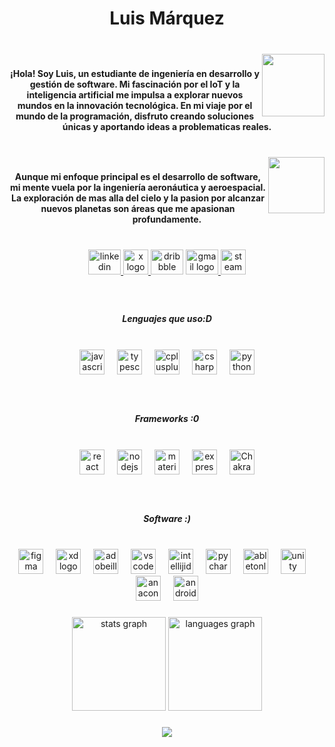 <h1 align="center">Luis Márquez</h1>

###

<br clear="both">

<img align="right" height="100" src="https://i.pinimg.com/originals/9d/9b/d1/9d9bd13afce1a798d22ecfd9897730ed.gif"  />

###

<h4 align="center">¡Hola! Soy Luis, un estudiante de ingeniería en desarrollo y gestión de software. Mi fascinación por el IoT y la inteligencia artificial me impulsa a explorar nuevos mundos en la innovación tecnológica. En mi viaje por el mundo de la programación, disfruto creando soluciones únicas y aportando ideas a problematicas reales.</h4>

###

<br clear="both">

<img align="right" height="90" src="https://www.ahiva.info/Gifs-Animados/Transporte-aereo/Cohetes/Cohete-21.gif"  />

###

<h4 align="center">Aunque mi enfoque principal es el desarrollo de software, mi mente vuela por la ingeniería aeronáutica y aeroespacial. La exploración de mas alla del cielo y la pasion por alcanzar nuevos planetas son áreas que me apasionan profundamente.</h4>

###

<br clear="both">

<div align="center">
  <a href="https://www.linkedin.com/in/luis-iv%C3%A1n-m%C3%A1rquez-azuara-a09114292/" target="_blank">
    <img src="https://raw.githubusercontent.com/maurodesouza/profile-readme-generator/master/src/assets/icons/social/linkedin/default.svg" width="52" height="40" alt="linkedin logo"  />
  </a>
  <a href="https://x.com/Luisivmaraz" target="_blank">
    <img src="https://freepnglogo.com/images/all_img/1691832581twitter-x-icon-png.png" width="40" height="40" alt="x logo"  />
  </a>
  <img src="https://raw.githubusercontent.com/maurodesouza/profile-readme-generator/master/src/assets/icons/social/dribbble/default.svg" width="52" height="40" alt="dribbble logo"  />
  <a href="luisivmaraz03@gmail.com" target="_blank">
    <img src="https://raw.githubusercontent.com/maurodesouza/profile-readme-generator/master/src/assets/icons/social/gmail/default.svg" width="52" height="40" alt="gmail logo"  />
  </a>
  <img src="https://icones.pro/wp-content/uploads/2022/05/icone-steam-bleue.png" width="40" height="40" alt="steam logo"  />
</div>

###

<br clear="both">

<h5 align="center">Lenguajes que uso:D</h5>

###

<br clear="both">

<div align="center">
  <img src="https://cdn.jsdelivr.net/gh/devicons/devicon/icons/javascript/javascript-original.svg" height="40" alt="javascript logo"  />
  <img width="12" />
  <img src="https://cdn.jsdelivr.net/gh/devicons/devicon/icons/typescript/typescript-original.svg" height="40" alt="typescript logo"  />
  <img width="12" />
  <img src="https://cdn.jsdelivr.net/gh/devicons/devicon/icons/cplusplus/cplusplus-original.svg" height="40" alt="cplusplus logo"  />
  <img width="12" />
  <img src="https://cdn.jsdelivr.net/gh/devicons/devicon/icons/csharp/csharp-original.svg" height="40" alt="csharp logo"  />
  <img width="12" />
  <img src="https://cdn.jsdelivr.net/gh/devicons/devicon/icons/python/python-original.svg" height="40" alt="python logo"  />
</div>

###

<br clear="both">

<h5 align="center">Frameworks :0</h5>

###

<br clear="both">

<div align="center">
  <img src="https://cdn.jsdelivr.net/gh/devicons/devicon/icons/react/react-original.svg" height="40" alt="react logo"  />
  <img width="12" />
  <img src="https://cdn.jsdelivr.net/gh/devicons/devicon/icons/nodejs/nodejs-original.svg" height="40" alt="nodejs logo"  />
  <img width="12" />
  <img src="https://skillicons.dev/icons?i=materialui" height="40" alt="materialui logo"  />
  <img width="12" />
  <img src="https://ajeetchaulagain.com/static/7cb4af597964b0911fe71cb2f8148d64/87351/express-js.png" height="40" alt="express logo"  />
  <img width="12" />
  <img src="https://img.icons8.com/?size=512&id=r9QJ0VFFrn7T&format=png" height="40" alt="Chakra Ui"  />
</div>

###

<br clear="both">

<h5 align="center">Software :)</h5>

###

<br clear="both">

<div align="center">
  <img src="https://cdn.jsdelivr.net/gh/devicons/devicon/icons/figma/figma-original.svg" height="40" alt="figma logo"  />
  <img width="12" />
  <img src="https://upload.wikimedia.org/wikipedia/commons/thumb/c/c2/Adobe_XD_CC_icon.svg/2101px-Adobe_XD_CC_icon.svg.png" height="40" alt="xd logo"  />
  <img width="12" />
  <img src="https://cdn.simpleicons.org/adobeillustrator/FF9A00" height="40" alt="adobeillustrator logo"  />
  <img width="12" />
  <img src="https://skillicons.dev/icons?i=vscode" height="40" alt="vscode logo"  />
  <img width="12" />
  <img src="https://skillicons.dev/icons?i=idea" height="40" alt="intellijidea logo"  />
  <img width="12" />
  <img src="https://cdn.jsdelivr.net/gh/devicons/devicon/icons/pycharm/pycharm-original.svg" height="40" alt="pycharm logo"  />
  <img width="12" />
  <img src="https://skillicons.dev/icons?i=ableton" height="40" alt="abletonlive logo"  />
  <img width="12" />
  <img src="https://skillicons.dev/icons?i=unity" height="40" alt="unity logo"  />
  <img width="12" />
  <img src="https://cdn.simpleicons.org/anaconda/44A833" height="40" alt="anaconda logo"  />
  <img width="12" />
  <img src="https://skillicons.dev/icons?i=androidstudio" height="40" alt="androidstudio logo"  />
</div>

###

<div align="center">
  <img src="https://github-readme-stats.vercel.app/api?username=luisivmaraz&hide_title=false&hide_rank=false&show_icons=true&include_all_commits=true&count_private=true&disable_animations=false&theme=dracula&locale=en&hide_border=false&order=1" height="150" alt="stats graph"  />
  <img src="https://github-readme-stats.vercel.app/api/top-langs?username=luisivmaraz&locale=en&hide_title=false&layout=compact&card_width=320&langs_count=5&theme=dracula&hide_border=false&order=2" height="150" alt="languages graph"  />
</div>

###


<div align="center">
  <img src="https://profile-counter.glitch.me/luisivmaraz/count.svg?"  />
</div>

###
